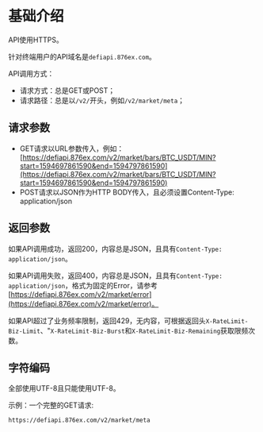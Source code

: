 # 基础介绍

API使用HTTPS。

针对终端用户的API域名是`defiapi.876ex.com`。

API调用方式：

- 请求方式：总是GET或POST；
- 请求路径：总是以`/v2/`开头，例如`/v2/market/meta`；

## 请求参数

- GET请求以URL参数传入，例如：[https://defiapi.876ex.com/v2/market/bars/BTC_USDT/MIN?start=1594697861590&end=1594797861590](https://defiapi.876ex.com/v2/market/bars/BTC_USDT/MIN?start=1594697861590&end=1594797861590)
- POST请求以JSON作为HTTP BODY传入，且必须设置Content-Type: application/json

## 返回参数



如果API调用成功，返回200，内容总是JSON，且具有`Content-Type: application/json`。

如果API调用失败，返回400，内容总是JSON，且具有`Content-Type: application/json`，格式为固定的Error，请参考[https://defiapi.876ex.com/v2/market/error](https://defiapi.876ex.com/v2/market/error)。

如果API超过了业务频率限制，返回429，无内容，可根据返回头`X-RateLimit-Biz-Limit`、"`X-RateLimit-Biz-Burst`和`X-RateLimit-Biz-Remaining`获取限频次数。

## 字符编码

全部使用UTF-8且只能使用UTF-8。

示例：一个完整的GET请求:

```
https://defiapi.876ex.com/v2/market/meta
```
